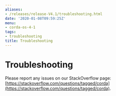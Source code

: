 ```yaml
---
aliases:
- /releases/release-V4.1/troubleshooting.html
date: '2020-01-08T09:59:25Z'
menu:
- corda-os-4-1
tags:
- troubleshooting
title: Troubleshooting
---
```



# Troubleshooting

Please report any issues on our StackOverflow page: [https://stackoverflow.com/questions/tagged/corda](https://stackoverflow.com/questions/tagged/corda).


